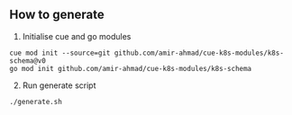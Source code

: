 ## How to generate

1. Initialise cue and go modules

```
cue mod init --source=git github.com/amir-ahmad/cue-k8s-modules/k8s-schema@v0
go mod init github.com/amir-ahmad/cue-k8s-modules/k8s-schema
```

2. Run generate script

```
./generate.sh
```
